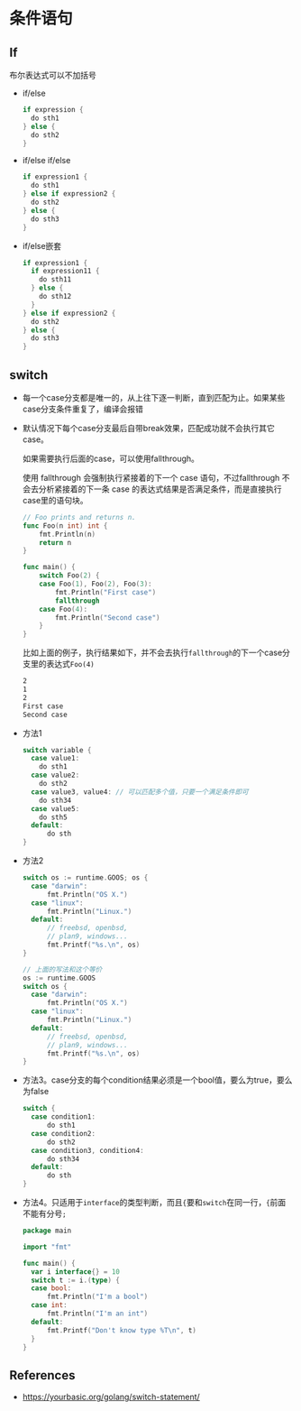 # 条件语句

## If

布尔表达式可以不加括号

* if/else

  ```go
  if expression {
    do sth1
  } else {
    do sth2
  }
  ```

* if/else if/else

  ```go
  if expression1 {
    do sth1
  } else if expression2 {
    do sth2
  } else {
    do sth3
  }
  ```

* if/else嵌套

  ```go
  if expression1 {
    if expression11 {
      do sth11
    } else {
      do sth12
    }
  } else if expression2 {
    do sth2
  } else {
    do sth3
  }
  ```

## switch

* 每一个case分支都是唯一的，从上往下逐一判断，直到匹配为止。如果某些case分支条件重复了，编译会报错

* 默认情况下每个case分支最后自带break效果，匹配成功就不会执行其它case。

  如果需要执行后面的case，可以使用fallthrough。

  使用 fallthrough 会强制执行紧接着的下一个 case 语句，不过fallthrough 不会去分析紧接着的下一条 case 的表达式结果是否满足条件，而是直接执行case里的语句块。

  ```go
  // Foo prints and returns n.
  func Foo(n int) int {
      fmt.Println(n)
      return n
  }
  
  func main() {
      switch Foo(2) {
      case Foo(1), Foo(2), Foo(3):
          fmt.Println("First case")
          fallthrough
      case Foo(4):
          fmt.Println("Second case")
      }
  }
  ```

  比如上面的例子，执行结果如下，并不会去执行`fallthrough`的下一个case分支里的表达式`Foo(4)`

  ```markdown
  2
  1
  2
  First case
  Second case
  ```

* 方法1

  ```go
  switch variable {
    case value1:
      do sth1
    case value2:
      do sth2
    case value3, value4: // 可以匹配多个值，只要一个满足条件即可
      do sth34
    case value5:
      do sth5
    default:
    	do sth
  }
  ```

* 方法2

  ```go
  switch os := runtime.GOOS; os {
  	case "darwin":
  		fmt.Println("OS X.")
  	case "linux":
  		fmt.Println("Linux.")
  	default:
  		// freebsd, openbsd,
  		// plan9, windows...
  		fmt.Printf("%s.\n", os)
  }
  
  // 上面的写法和这个等价
  os := runtime.GOOS
  switch os {
  	case "darwin":
  		fmt.Println("OS X.")
  	case "linux":
  		fmt.Println("Linux.")
  	default:
  		// freebsd, openbsd,
  		// plan9, windows...
  		fmt.Printf("%s.\n", os)
  }
  ```
  
* 方法3。case分支的每个condition结果必须是一个bool值，要么为true，要么为false

  ```go
  switch {
    case condition1:
    	do sth1
    case condition2:
    	do sth2
    case condition3, condition4:
    	do sth34
    default:
    	do sth
  }
  ```

* 方法4。只适用于`interface`的类型判断，而且`{`要和`switch`在同一行，`{`前面不能有分号`;`

  ```go
  package main
  
  import "fmt"
  
  func main() {
  	var i interface{} = 10
  	switch t := i.(type) {
  	case bool:
  		fmt.Println("I'm a bool")
  	case int:
  		fmt.Println("I'm an int")
  	default:
  		fmt.Printf("Don't know type %T\n", t)
  	}
  }
  ```

## References

* https://yourbasic.org/golang/switch-statement/
